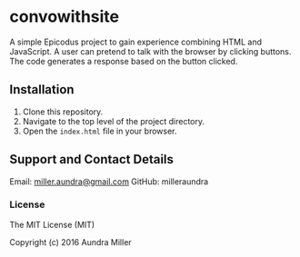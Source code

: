 # convowithsite

A simple Epicodus project to gain experience combining HTML and JavaScript. A user can pretend to talk with the browser by clicking buttons. The code generates a response based on the button clicked.

## Installation
1. Clone this repository.
2. Navigate to the top level of the project directory.
3. Open the `index.html` file in your browser.

## Support and Contact Details
Email: miller.aundra@gmail.com
GitHub: milleraundra

### License

The MIT License (MIT)

Copyright (c) 2016 Aundra Miller
